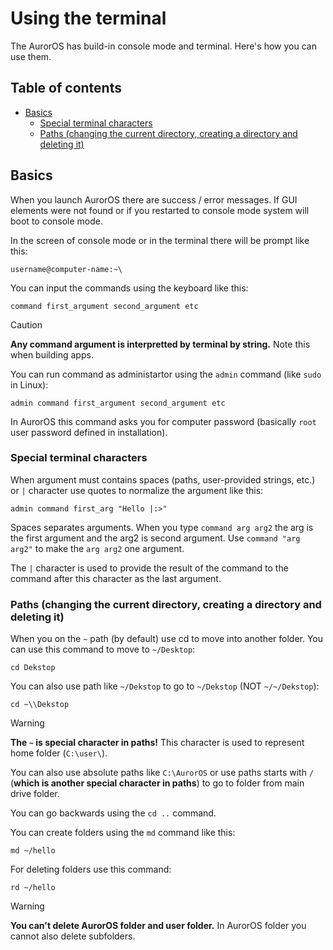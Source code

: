# Using the terminal

The AurorOS has build-in console mode and terminal. Here's how you can use them.

## Table of contents

* [Basics](#basics)
    * [Special terminal characters](#special-terminal-characters)
    * [Paths (changing the current directory, creating a directory and deleting it)](#paths)

## Basics

When you launch AurorOS there are success / error messages. If GUI elements were not found or if you restarted to console mode system will boot to console mode.

In the screen of console mode or in the terminal there will be prompt like this:

```username@computer-name:~\```

You can input the commands using the keyboard like this:

```command first_argument second_argument etc```

> [!CAUTION]
> **Any command argument is interpretted by terminal by string.** Note this when building apps.

You can run command as administartor using the `admin` command (like `sudo` in Linux):

```admin command first_argument second_argument etc```

In AurorOS this command asks you for computer password (basically `root` user password defined in installation).

### Special terminal characters

When argument must contains spaces (paths, user-provided strings, etc.) or `|` character use quotes to normalize the argument like this:

`admin command first_arg "Hello |:>"`

Spaces separates arguments. When you type `command arg arg2` the arg is the first argument and the arg2 is second argument. Use `command "arg arg2"` to make the `arg arg2` one argument. 

The `|` character is used to provide the result of the command to the command after this character as the last argument.

### Paths (changing the current directory, creating a directory and deleting it)

When you on the `~` path (by default) use cd to move into another folder. You can use this command to move to `~/Desktop`:

```cd Dekstop```

You can also use path like `~/Dekstop` to go to `~/Dekstop` (NOT `~/~/Dekstop`):

```cd ~\\Dekstop```

> [!WARNING]
> **The `~` is special character in paths!** This character is used to represent home folder (`C:\user\`).

You can also use absolute paths like `C:\AurorOS` or use paths starts with `/` (**which is another special character in paths**) to go to folder from main drive folder.

You can go backwards using the `cd ..` command.

You can create folders using the `md` command like this:

```md ~/hello```

For deleting folders use this command:

```rd ~/hello```

> [!WARNING]
> **You can't delete AurorOS folder and user folder.** In AurorOS folder you cannot also delete subfolders.
